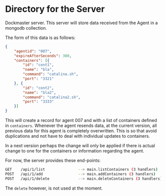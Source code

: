 Directory for the Server
========================

Dockmaster server. This server will store data received from the Agent in a mongodb collection.

The form of this data is as follows:

```json
{
	"agentid": "007",
	"expireAfterSeconds": 300,
	"containers": [{
		"id": "cont1",
		"name": "bla",
		"command": "catalina.sh",
		"port": "3321"
	}, {
		"id": "cont2",
		"name": "bla2",
		"command": "catalina2.sh",
		"port": "3333"
	}]
}
```

This will create a record for agent 007 and with a list of containers defined in ```containers```. Whenever the agent resends data, at the current version, all previous data for this agent is completely overwritten. This is so that avoid duplications and not have to deal with individual updates to containers.

In a next version perhaps the change will only be applied if there is actual change to one for the containers or information regarding the agent.

For now, the server provides these end-points:

```bash
GET    /api/1/list               --> main.listContainers (3 handlers)
POST   /api/1/add                --> main.addContainers (3 handlers)
POST   /api/1/delete             --> main.deleteContainers (3 handlers)
```

The ```delete``` however, is not used at the moment.
